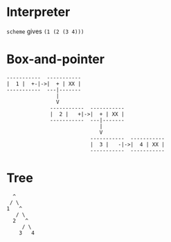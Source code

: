 # Interpreter
`scheme` gives `(1 (2 (3 4)))`

# Box-and-pointer

```
-----------  -----------
|  1 |  +-|->|  + | XX |
-----------  ---|-------
                |
                V
              -----------  -----------
              |  2 |   +|->|  + | XX |
              -----------  ---|-------
                              |
                              V
                           -----------  -----------
                           |  3 |   -|->|  4 | XX | 
                           -----------  -----------
```

# Tree

```
  ^
 / \
1   ^ 
   / \
  2   ^ 
     / \
    3   4
```
